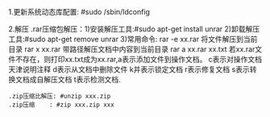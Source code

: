 

1.更新系统动态库配置: 
	#sudo /sbin/ldconfig



2.解压
	.rar压缩包解压：1)安装解压工具:#sudo apt-get install unrar
					2)卸载解压工具:#sudo apt-get remove unrar
					3)常用命令: 
						rar -e xx.rar   将文件解压到当前目录
						rar x xx.rar	带路径解压文档中内容到当前目录
						rar a xx.rar xx.txt 若xx.rar文件不存在，则打印xx.txt成为xx.rar,a表示添加文件到操作文档。
						c表示对操作文档天津说明注释
						d表示从文档中删除文件
						k并表示锁定文档
						r表示修复文档
						s表示转换文档成自解压文档
						t表示检测文档.

	.zip压缩比解压: #unzip xxx.zip
	.zip压缩	  : #zip xxx.zip xxx

